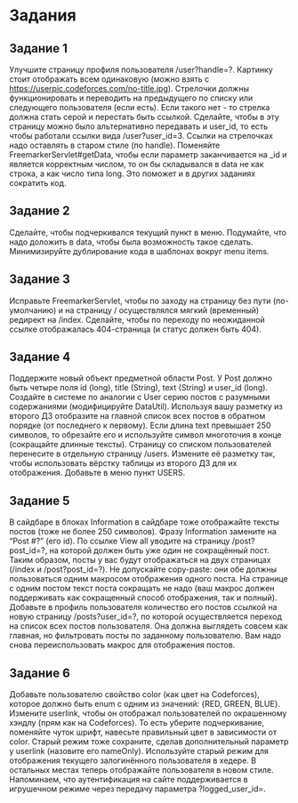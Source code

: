# Задания

## Задание 1
Улучшите страницу профиля пользователя /user?handle=?.
Картинку стоит отображать всем одинаковую (можно взять с https://userpic.codeforces.com/no-title.jpg). 
Стрелочки должны функционировать и переводить на предыдущего по списку или следующего пользователя (если есть). 
Если такого нет - то стрелка должна стать серой и перестать быть ссылкой.
Сделайте, чтобы в эту страницу можно было альтернативно передавать и user_id, то есть чтобы работали ссылки вида /user?user_id=3.
Ссылки на стрелочках надо оставлять в старом стиле (по handle). 
Поменяйте FreemarkerServlet#getData, чтобы если параметр заканчивается на _id и является корректным числом, то он бы складывался в data не как строка, а как число типа long. Это поможет и в других заданиях сократить код.

## Задание 2
Сделайте, чтобы подчеркивался текущий пункт в меню. 
Подумайте, что надо доложить в data, чтобы была возможность такое сделать.
Минимизируйте дублирование кода в шаблонах вокруг menu items.

## Задание 3
Исправьте FreemarkerServlet, чтобы по заходу на страницу без пути (по-умолчанию) и на страницу / осуществлялся мягкий (временный) редирект на /index.
Сделайте, чтобы по переходу по неожиданной ссылке отображалась 404-страница (и статус должен быть 404).

## Задание 4
Поддержите новый объект предметной области Post. У Post должно быть четыре поля id (long), title (String), text (String) и user_id (long). 
Создайте в системе по аналогии с User серию постов с разумными содержаниями (модифицируйте DataUtil). Используя вашу разметку из второго ДЗ отобразите на главной список всех постов в обратном порядке (от последнего к первому). Если длина text превышает 250 символов, то обрезайте его и используйте символ многоточия в конце (сокращайте длинные тексты). Страницу со списком пользователей перенесите в отдельную страницу /users. Измените её разметку так, чтобы использовать вёрстку таблицы из второго ДЗ для их отображения. Добавьте в меню пункт USERS.

## Задание 5
В сайдбаре в блоках Information в сайдбаре тоже отображайте тексты постов (тоже не более 250 символов). Фразу Information замените на “Post #?” (его id). По ссылке View all уводите на страницу /post?post_id=?, на которой должен быть уже один не сокращённый пост. Таким образом, посты у вас будут отображаться на двух страницах (/index и /post?post_id=?). Не допускайте copy-paste: они обе должны пользоваться одним макросом отображения одного поста. На странице с одним постом текст поста сокращать не надо (ваш макрос должен поддерживать как сокращенный способ отображения, так и полный).
Добавьте в профиль пользователя количество его постов ссылкой на новую страницу /posts?user_id=?, по которой осуществляется переход на список всех постов пользователя. Она должна выглядеть совсем как главная, но фильтровать посты по заданному пользователю. Вам надо снова переиспользовать макрос для отображения постов.

## Задание 6
Добавьте пользователю свойство color (как цвет на Codeforces), которое должно быть enum с одним из значений: {RED, GREEN, BLUE}. Измените userlink, чтобы он отображал
пользователей по окрашенному хэндлу (прям как на Codeforces). То есть уберите подчеркивание, поменяйте чуток шрифт, навесьте правильный цвет в зависимости от color. Старый режим тоже сохраните, сделав дополнительный параметр у userlink (назовите его nameOnly).
Используйте старый режим для отображения текущего залогинённого пользователя в хедере. В остальных местах теперь отображайте пользователя в новом стиле. Напоминаем, что аутентификация на сайте поддерживается в игрушечном режиме через передачу параметра ?logged_user_id=.

